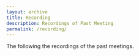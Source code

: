 ```yaml
---
layout: archive
title: Recording
description: Recordings of Past Meeting
permalink: /recording/
---
```


The following the recordings of the past meetings.

